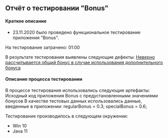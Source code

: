 ## Отчёт о тестировании "Bonus"

#### Краткое описание

* 23.11.2020 было проведено функциональное тестирование приложения "Bonus".

На тестирование затрачено: 01:00 

В результате тестирования выявлены следующие дефекты:
[Неверно рассчитывается общий бонус в случае использования дополнительного бонуса](https://github.com/NikiHollywood/Bonus-the-task/issues/1 "issui")

#### Описание процесса тестировании

В процессе тестирования использовались следующие артефакты:
Исходный код приложения Bonus с предустановленными значениями бонусов
В качестве тестовых данных использовались данные, введенные в приложении: regularBonus = 0.3; specialBonus = 0.6;

Тестирование производилось в следующем окружении:
* Win 10
* Java 11
